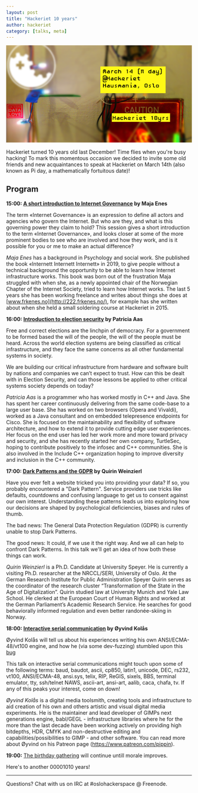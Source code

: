 ```yaml
---
layout: post
title: "Hackeriet 10 years"
author: hackeriet
category: [talks, meta]
---
```

![hackeriet 10 years](/images/hackeriet-10yrs-blog-banner-02.png)

Hackeriet turned 10 years old last December! Time flies when you're busy hacking! To mark this momentous occasion we decided to invite some old friends and new acquaintances to speak at Hackeriet on March 14th (also known as Pi day, a mathematically fortuitous date)!

## Program

**15:00: [A short introduction to Internet Governance](https://www.meetup.com/hackeriet/events/268683282/) by Maja Enes**

The term «Internet Governance» is an expression to define all actors and agencies who govern the Internet. But who are they, and what is this governing power they claim to hold? This session gives a short introduction to the term «Internet Governance», and looks closer at some of the more prominent bodies to see who are involved and how they work, and is it possible for you or me to make an actual difference?

*Maja Enes* has a background in Psychology and social work. She published the book «Internett Internett Internett» in 2019, to give people without a technical background the opportunity to be able to learn how Internet infrastructure works. This book was born out of the frustration Maja struggled with when she, as a newly appointed chair of the Norwegian Chapter of the Internet Society, tried to learn how Internet works. The last 5 years she has been working freelance and writes about things she does at [www.frkenes.no](http://222.frkenes.no/), for example has she written about when she held a small soldering course at Hackeriet in 2015.

**16:00: [Introduction to election security](https://www.meetup.com/hackeriet/events/268853140/) by Patricia Aas**

Free and correct elections are the linchpin of democracy. For a government to be formed based the will of the people, the will of the people must be heard. Across the world election systems are being classified as critical infrastructure, and they face the same concerns as all other fundamental systems in society.

We are building our critical infrastructure from hardware and software built by nations and companies we can’t expect to trust. How can this be dealt with in Election Security, and can those lessons be applied to other critical systems society depends on today?

*Patricia Aas* is a programmer who has worked mostly in C++ and Java. She has spent her career continuously delivering from the same code-base to a large user base. She has worked on two browsers (Opera and Vivaldi), worked as a Java consultant and on embedded telepresence endpoints for Cisco. She is focused on the maintainability and flexibility of software architecture, and how to extend it to provide cutting edge user experiences. Her focus on the end user has led her work more and more toward privacy and security, and she has recently started her own company, TurtleSec, hoping to contribute positively to the infosec and C++ communities. She is also involved in the Include C++ organization hoping to improve diversity and inclusion in the C++ community.

**17:00: [Dark Patterns and the GDPR](https://www.meetup.com/hackeriet/events/268730284/) by Quirin Weinzierl**

Have you ever felt a website tricked you into providing your data? If so, you probably encountered a "Dark Pattern". Service providers use tricks like defaults, countdowns and confusing language to get us to consent against our own interest. Understanding these patterns leads us into exploring how our decisions are shaped by psychological deficiencies, biases and rules of thumb.

The bad news: The General Data Protection Regulation (GDPR) is currently unable to stop Dark Patterns.

The good news: It could, if we use it the right way. And we all can help to confront Dark Patterns. In this talk we'll get an idea of how both these things can work.

*Quirin Weinzierl* is a Ph.D. Candidate at University Speyer. He is currently a visiting Ph.D. researcher at the NRCCL/SERI, University of Oslo. At the German Research Institute for Public Administration Speyer Quirin serves as the coordinator of the research cluster “Transformation of the State in the Age of Digitalization”. Quirin studied law at University Munich and Yale Law School. He clerked at the European Court of Human Rights and worked at the German Parliament’s Academic Research Service. He searches for good behaviorally informed regulation and even better randonée-skiing in Norway.

**18:00: [Interactive serial communication](https://www.meetup.com/hackeriet/events/268831116/) by Øyvind Kolås**

Øyvind Kolås will tell us about his experiences writing his own ANSI/ECMA-48/vt100 engine, and how he (via some dev-fuzzing) stumbled upon this [bug](https://git.savannah.gnu.org/cgit/screen.git/commit/?id=eb2be1adf92d58bd8f4ca3458eb04da38bf33c2b)

This talk on interactive serial communications might touch upon some of the following terms: baud, baudot, ascii, cp850, latin1, unicode, DEC, rs232, vt100, ANSI/ECMA-48, ansi.sys, telix, RIP, ReGIS, sixels, BBS, terminal emulator, tty, ssh/telnet NAWS, ascii-art, ansi-art, aalib, caca, chafa, tv. If any of this peaks your interest, come on down!

*Øyvind Kolås* is a digital media toolsmith, creating tools and infrastructure to aid creation of his own and others artistic and visual digital media experiments. He is the maintainer and lead developer of GIMPs next generations engine, babl/GEGL - infrastructure libraries where he for the more than the last decade have been working actively on providing high bitdepths, HDR, CMYK and non-destructive editing and capabilities/possibilities to GIMP - and other software. You can read more about Øyvind on his Patreon page (https://www.patreon.com/pippin).

**19:00:** [The birthday gathering](https://www.meetup.com/hackeriet/events/qfbdgqybcfbsb/) will continue untill morale improves.

Here's to another 00001010 years!

----
Questions? Chat with us on IRC at #oslohackerspace @ Freenode.
